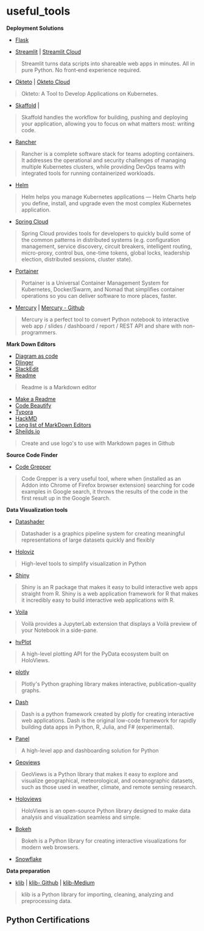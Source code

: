 # useful_tools

**Deployment Solutions**

- [Flask]()
> 

- [Streamlit](https://streamlit.io/) | [Streamlit Cloud](https://streamlit.io/cloud)
> Streamlit turns data scripts into shareable web apps in minutes. All in pure Python. No front‑end experience required.


- [Okteto](https://www.okteto.com/) | [Okteto Cloud](https://cloud.okteto.com)
> Okteto: A Tool to Develop Applications on Kubernetes.


- [Skaffold](https://skaffold.dev/) | 
> Skaffold handles the workflow for building, pushing and deploying your application, allowing you to focus on what matters most: writing code.

- [Rancher](https://rancher.com/)
> Rancher is a complete software stack for teams adopting containers. It addresses the operational and security challenges of managing multiple Kubernetes clusters, while providing DevOps teams with integrated tools for running containerized workloads.

- [Helm](https://helm.sh/)
> Helm helps you manage Kubernetes applications — Helm Charts help you define, install, and upgrade even the most complex Kubernetes application.

- [Spring Cloud](https://spring.io/projects/spring-cloud)
> Spring Cloud provides tools for developers to quickly build some of the common patterns in distributed systems (e.g. configuration management, service discovery, circuit breakers, intelligent routing, micro-proxy, control bus, one-time tokens, global locks, leadership election, distributed sessions, cluster state). 

- [Portainer](https://www.portainer.io/)
> Portainer is a Universal Container Management System for Kubernetes, Docker/Swarm, and Nomad that simplifies container operations so you can deliver software to more places, faster.

- [Mercury]() | [Mercury - Github](https://github.com/mljar/mercury)
> Mercury is a perfect tool to convert Python notebook to interactive web app / slides / dashboard / report / REST API and share with non-programmers.


**Mark Down Editors**
- [Diagram as code](https://github.com/mingrammer/diagrams)
- [Dlinger](https://dillinger.io/)
- [SlackEdit](https://stackedit.io/)
- [Readme](https://readme.so/)
> Readme is a Markdown editor
- [Make a Readme](https://www.makeareadme.com/)
- [Code Beautify](https://codebeautify.org/markdown-viewer)
- [Typora](https://typora.io/)
- [HackMD](https://hackmd.io/#)
- [Long list of MarkDown Editors](https://github.com/mundimark/awesome-markdown-editors)
- [Sheilds.io](https://shields.io/)
> Create and use logo's to use with Markdown pages in Github


**Source Code Finder**
- [Code Grepper](https://www.codegrepper.com/)
> Code Grepper is a very useful tool, where when (installed as an Addon into Chrome of Firefox browser extension) searching for code examples in Google search, it throws the results of the code in the first result up in the Google Search.


**Data Visualization tools**
- [Datashader](https://datashader.org/)
> Datashader is a graphics pipeline system for creating meaningful representations of large datasets quickly and flexibly
- [Holoviz](https://holoviz.org/)
> High-level tools to simplify visualization in Python
- [Shiny](https://shiny.rstudio.com/)
> Shiny is an R package that makes it easy to build interactive web apps straight from R.
> Shiny is a web application framework for R that makes it incredibly easy to build interactive web applications with R.
- [Voila](https://voila-dashboards.github.io/)
> Voilà provides a JupyterLab extension that displays a Voilà preview of your Notebook in a side-pane.
- [hvPlot](https://hvplot.holoviz.org/)
> A high-level plotting API for the PyData ecosystem built on HoloViews.
- [plotly](https://plotly.com/)
> Plotly's Python graphing library makes interactive, publication-quality graphs.
- [Dash](https://plotly.com/dash/)
> Dash is a python framework created by plotly for creating interactive web applications.
> Dash is the original low-code framework for rapidly building data apps in Python, R, Julia, and F# (experimental).
- [Panel](https://panel.holoviz.org/)
> A high-level app and dashboarding solution for Python
- [Geoviews](http://geoviews.org/)
> GeoViews is a Python library that makes it easy to explore and visualize geographical, meteorological, and oceanographic datasets, such as those used in weather, climate, and remote sensing research.
- [Holoviews](https://holoviews.org/)
> HoloViews is an open-source Python library designed to make data analysis and visualization seamless and simple.
- [Bokeh](https://docs.bokeh.org/en/latest/index.html)
> Bokeh is a Python library for creating interactive visualizations for modern web browsers.



- [Snowflake](https://www.snowflake.com/)
> 

**Data preparation**
- [klib](https://klib.readthedocs.io/en/latest/#)  | [klib- Github](https://github.com/akanz1/klib) | [klib-Medium](https://medium.com/@akanz)
> klib is a Python library for importing, cleaning, analyzing and preprocessing data.

**Python Certifications**
- 
